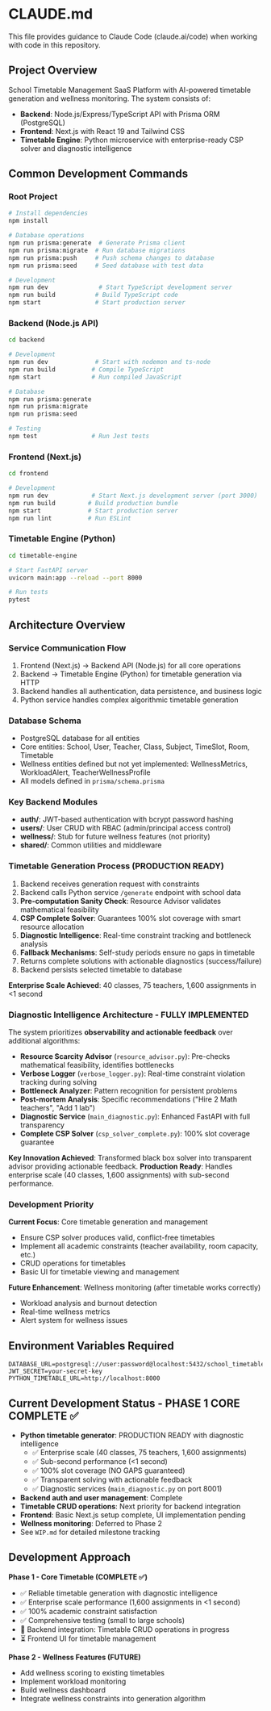 # CLAUDE.md

This file provides guidance to Claude Code (claude.ai/code) when working with code in this repository.

## Project Overview

School Timetable Management SaaS Platform with AI-powered timetable generation and wellness monitoring. The system consists of:
- **Backend**: Node.js/Express/TypeScript API with Prisma ORM (PostgreSQL)
- **Frontend**: Next.js with React 19 and Tailwind CSS
- **Timetable Engine**: Python microservice with enterprise-ready CSP solver and diagnostic intelligence

## Common Development Commands

### Root Project
```bash
# Install dependencies
npm install

# Database operations
npm run prisma:generate  # Generate Prisma client
npm run prisma:migrate  # Run database migrations
npm run prisma:push     # Push schema changes to database
npm run prisma:seed     # Seed database with test data

# Development
npm run dev              # Start TypeScript development server
npm run build           # Build TypeScript code
npm start               # Start production server
```

### Backend (Node.js API)
```bash
cd backend

# Development
npm run dev             # Start with nodemon and ts-node
npm run build          # Compile TypeScript
npm start              # Run compiled JavaScript

# Database
npm run prisma:generate
npm run prisma:migrate
npm run prisma:seed

# Testing
npm test               # Run Jest tests
```

### Frontend (Next.js)
```bash
cd frontend

# Development
npm run dev            # Start Next.js development server (port 3000)
npm run build         # Build production bundle
npm start             # Start production server
npm run lint          # Run ESLint
```

### Timetable Engine (Python)
```bash
cd timetable-engine

# Start FastAPI server
uvicorn main:app --reload --port 8000

# Run tests
pytest
```

## Architecture Overview

### Service Communication Flow
1. Frontend (Next.js) → Backend API (Node.js) for all core operations
2. Backend → Timetable Engine (Python) for timetable generation via HTTP
3. Backend handles all authentication, data persistence, and business logic
4. Python service handles complex algorithmic timetable generation

### Database Schema
- PostgreSQL database for all entities
- Core entities: School, User, Teacher, Class, Subject, TimeSlot, Room, Timetable
- Wellness entities defined but not yet implemented: WellnessMetrics, WorkloadAlert, TeacherWellnessProfile
- All models defined in `prisma/schema.prisma`

### Key Backend Modules
- **auth/**: JWT-based authentication with bcrypt password hashing
- **users/**: User CRUD with RBAC (admin/principal access control)
- **wellness/**: Stub for future wellness features (not priority)
- **shared/**: Common utilities and middleware

### Timetable Generation Process (PRODUCTION READY)
1. Backend receives generation request with constraints
2. Backend calls Python service `/generate` endpoint with school data
3. **Pre-computation Sanity Check**: Resource Advisor validates mathematical feasibility
4. **CSP Complete Solver**: Guarantees 100% slot coverage with smart resource allocation
5. **Diagnostic Intelligence**: Real-time constraint tracking and bottleneck analysis
6. **Fallback Mechanisms**: Self-study periods ensure no gaps in timetable
7. Returns complete solutions with actionable diagnostics (success/failure)
8. Backend persists selected timetable to database

**Enterprise Scale Achieved**: 40 classes, 75 teachers, 1,600 assignments in <1 second

### Diagnostic Intelligence Architecture - FULLY IMPLEMENTED
The system prioritizes **observability and actionable feedback** over additional algorithms:
- **Resource Scarcity Advisor** (`resource_advisor.py`): Pre-checks mathematical feasibility, identifies bottlenecks
- **Verbose Logger** (`verbose_logger.py`): Real-time constraint violation tracking during solving
- **Bottleneck Analyzer**: Pattern recognition for persistent problems
- **Post-mortem Analysis**: Specific recommendations ("Hire 2 Math teachers", "Add 1 lab")
- **Diagnostic Service** (`main_diagnostic.py`): Enhanced FastAPI with full transparency
- **Complete CSP Solver** (`csp_solver_complete.py`): 100% slot coverage guarantee

**Key Innovation Achieved**: Transformed black box solver into transparent advisor providing actionable feedback.
**Production Ready**: Handles enterprise scale (40 classes, 1,600 assignments) with sub-second performance.

### Development Priority
**Current Focus**: Core timetable generation and management
- Ensure CSP solver produces valid, conflict-free timetables
- Implement all academic constraints (teacher availability, room capacity, etc.)
- CRUD operations for timetables
- Basic UI for timetable viewing and management

**Future Enhancement**: Wellness monitoring (after timetable works correctly)
- Workload analysis and burnout detection
- Real-time wellness metrics
- Alert system for wellness issues

## Environment Variables Required
```
DATABASE_URL=postgresql://user:password@localhost:5432/school_timetable
JWT_SECRET=your-secret-key
PYTHON_TIMETABLE_URL=http://localhost:8000
```

## Current Development Status - PHASE 1 CORE COMPLETE ✅
- **Python timetable generator**: PRODUCTION READY with diagnostic intelligence
  - ✅ Enterprise scale (40 classes, 75 teachers, 1,600 assignments)
  - ✅ Sub-second performance (<1 second)
  - ✅ 100% slot coverage (NO GAPS guaranteed)
  - ✅ Transparent solving with actionable feedback
  - ✅ Diagnostic services (`main_diagnostic.py` on port 8001)
- **Backend auth and user management**: Complete
- **Timetable CRUD operations**: Next priority for backend integration
- **Frontend**: Basic Next.js setup complete, UI implementation pending
- **Wellness monitoring**: Deferred to Phase 2
- See `WIP.md` for detailed milestone tracking

## Development Approach
**Phase 1 - Core Timetable (COMPLETE ✅)**
- ✅ Reliable timetable generation with diagnostic intelligence
- ✅ Enterprise scale performance (1,600 assignments in <1 second)
- ✅ 100% academic constraint satisfaction
- ✅ Comprehensive testing (small to large schools)
- 🔄 Backend integration: Timetable CRUD operations in progress
- ⏳ Frontend UI for timetable management

**Phase 2 - Wellness Features (FUTURE)**
- Add wellness scoring to existing timetables
- Implement workload monitoring
- Build wellness dashboard
- Integrate wellness constraints into generation algorithm